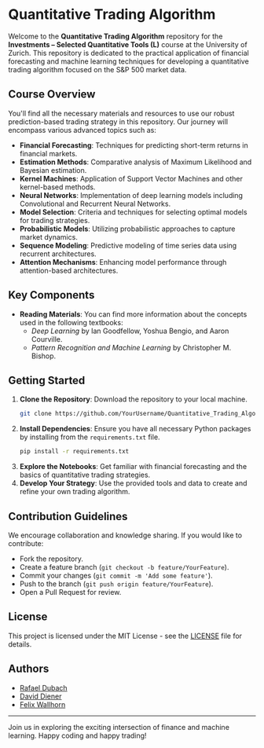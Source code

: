 # Quantitative Trading Algorithm

Welcome to the **Quantitative Trading Algorithm** repository for the **Investments – Selected Quantitative Tools (L)** course at the University of Zurich. This repository is dedicated to the practical application of financial forecasting and machine learning techniques for developing a quantitative trading algorithm focused on the S&P 500 market data.

## Course Overview
You'll find all the necessary materials and resources to use our robust prediction-based trading strategy in this repository. Our journey will encompass various advanced topics such as:

- **Financial Forecasting**: Techniques for predicting short-term returns in financial markets.
- **Estimation Methods**: Comparative analysis of Maximum Likelihood and Bayesian estimation.
- **Kernel Machines**: Application of Support Vector Machines and other kernel-based methods.
- **Neural Networks**: Implementation of deep learning models including Convolutional and Recurrent Neural Networks.
- **Model Selection**: Criteria and techniques for selecting optimal models for trading strategies.
- **Probabilistic Models**: Utilizing probabilistic approaches to capture market dynamics.
- **Sequence Modeling**: Predictive modeling of time series data using recurrent architectures.
- **Attention Mechanisms**: Enhancing model performance through attention-based architectures.

## Key Components
- **Reading Materials**: You can find more information about the concepts used in the following textbooks:
  - *Deep Learning* by Ian Goodfellow, Yoshua Bengio, and Aaron Courville.
  - *Pattern Recognition and Machine Learning* by Christopher M. Bishop.

## Getting Started
1. **Clone the Repository**: Download the repository to your local machine.
   ```bash
   git clone https://github.com/YourUsername/Quantitative_Trading_Algorithm.git
   ```
2. **Install Dependencies**: Ensure you have all necessary Python packages by installing from the `requirements.txt` file.
   ```bash
   pip install -r requirements.txt
   ```
3. **Explore the Notebooks**: Get familiar with financial forecasting and the basics of quantitative trading strategies.
4. **Develop Your Strategy**: Use the provided tools and data to create and refine your own trading algorithm.

## Contribution Guidelines
We encourage collaboration and knowledge sharing. If you would like to contribute:
- Fork the repository.
- Create a feature branch (`git checkout -b feature/YourFeature`).
- Commit your changes (`git commit -m 'Add some feature'`).
- Push to the branch (`git push origin feature/YourFeature`).
- Open a Pull Request for review.


## License
This project is licensed under the MIT License - see the [LICENSE](LICENSE) file for details.

## Authors
- [Rafael Dubach](https://github.com/radubauzh)
- [David Diener](https://github.com/Dave5252)
- [Felix Wallhorn](https://github.com/)
---

Join us in exploring the exciting intersection of finance and machine learning. Happy coding and happy trading!
